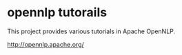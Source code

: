 opennlp tutorails
=================

This project provides various tutorials in Apache OpenNLP.

http://opennlp.apache.org/
